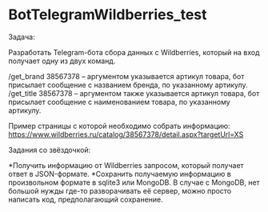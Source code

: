 # BotTelegramWildberries_test
Задача:

Разработать Telegram-бота сбора данных с Wildberries, который на вход получает одну из двух команд.

/get_brand 38567378 – аргументом указывается артикул товара, бот присылает сообщение с названием бренда, по указанному артикулу. /get_title 38567378 – аргументом также указывается артикул товара, бот присылает сообщение с наименованием товара, по указанному артикулу.

Пример страницы с которой необходимо собрать информацию: https://www.wildberries.ru/catalog/38567378/detail.aspx?targetUrl=XS

Задания со звёздочкой:

*Получить информацию от Wildberries запросом, который получает ответ в JSON-формате. *Сохранить получаемую информацию в произвольном формате в sqlite3 или MongoDB. В случае с MongoDB, нет большой нужды где-то разворачивать её сервер, можно просто написать код, предполагающий сохранение. 